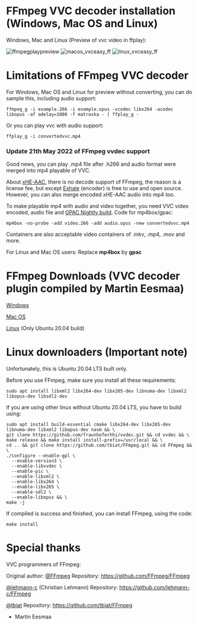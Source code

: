 # FFmpeg VVC decoder installation (Windows, Mac OS and Linux)

Windows, Mac and Linux (Preview of vvc video in ffplay):

![ffmpegplaypreview](https://user-images.githubusercontent.com/88035011/169019033-bcb7fcc7-a196-4436-a396-61db3071280c.png)
![macos_vvceasy_ff](https://user-images.githubusercontent.com/88035011/169693891-52271091-eb92-4198-82eb-2ad38296a917.png)
![linux_vvceasy_ff](https://user-images.githubusercontent.com/88035011/169693886-3f8e97da-ad57-46ab-b3eb-45e5ff4e687d.png)

# Limitations of FFmpeg VVC decoder

For Windows, Mac OS and Linux for preview without converting, you can do sample this, including audio support:

```
ffmpeg_g -i example.266 -i example.opus -vcodec libx264 -acodec libopus -af adelay=1000 -f matroska - | ffplay_g -
```

Or you can play vvc with audio support:

```
ffplay_g -i convertedvvc.mp4
```

### Update 21th May 2022 of FFmpeg vvdec support

Good news, you can play .mp4 file after .h266 and audio format were merged into mp4 playable of VVC.

About [xHE-AAC](https://www.iis.fraunhofer.de/en/ff/amm/broadcast-streaming/xheaac.html), there is no decode support of FFmpeg, the reason is a license fee, but except [Exhale](https://gitlab.com/ecodis/exhale) (encoder) is free to use and open source. However, you can also merge encoded xHE-AAC audio into mp4 too.

To make playable mp4 with audio and video together, you need VVC video encoded, audio file and [GPAC Nightly build](https://gpac.wp.imt.fr/downloads/gpac-nightly-builds/). Code for mp4box/gpac:
```
mp4box -no-probe -add video.266 -add audio.opus -new convertedvvc.mp4
```

Containers are also acceptable video containers of .mkv, .mp4, .mov and more.

For Linux and Mac OS users: Replace **mp4box** by **gpac**

# FFmpeg Downloads (VVC decoder plugin compiled by Martin Eesmaa)

[Windows](https://mega.nz/file/e1MEUAwR#c7u7vDvwzp6JiSaRDwhCyOaH4cGnx1xQDPyKgbAd-qM)

[Mac OS](https://mega.nz/file/mxNTQTLb#1ifvaXap_a_cHLCIWZ-K5B0oKXvdHjgUc3Nb-YHFIio)

[Linux](https://mega.nz/file/T8l0GTqa#oWsDDrFYjzf3LhS9zRkuqqBz6H4yJmNQUNiu_erVQLo) (Only Ubuntu 20.04 build)

# Linux downloaders (Important note)

Unfortunately, this is Ubuntu 20.04 LTS built only.

Before you use FFmpeg, make sure you install all these requirements:

```
sudo apt install libxml2 libx264-dev libx265-dev libnuma-dev libxml2 libopus-dev libsdl2-dev
```

If you are using other linux without Ubuntu 20.04 LTS, you have to build using:

```
sudo apt install build-essential cmake libx264-dev libx265-dev libnuma-dev libxml2 libopus-dev nasm && \
git clone https://github.com/fraunhoferhhi/vvdec.git && cd vvdec && \
make release && make install install-prefix=/usr/local && \
cd .. && git clone https://github.com/tbiat/FFmpeg.git && cd FFmpeg && \
./configure --enable-gpl \
  --enable-version3 \ 
  --enable-libvvdec \ 
  --enable-pic \ 
  --enable-libxml2 \ 
  --enable-libx264 \
  --enable-libx265 \
  --enable-sdl2 \
  --enable-libopus && \
make -j
```

If compiled is success and finished, you can install FFmpeg, using the code:

```
make install
```

# Special thanks

VVC programmers of FFmpeg:

Original author: [@FFmpeg](https://github.com/FFmpeg) Repository: https://github.com/FFmpeg/FFmpeg

[@lehmann-c](https://github.com/lehmann-c) (Christian Lehmann) Repository: https://github.com/lehmann-c/FFmpeg

[@tbiat](https://github.com/tbiat) Repository: https://github.com/tbiat/FFmpeg

-   Martin Eesmaa
